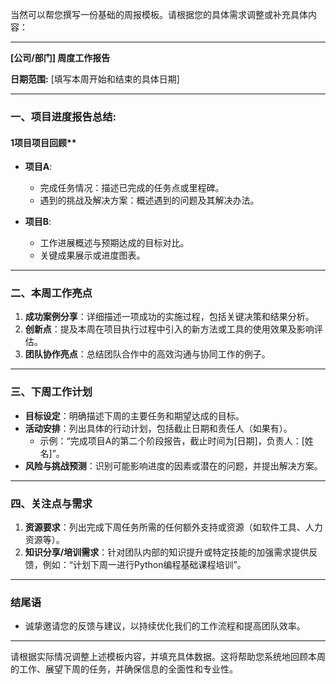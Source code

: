 当然可以帮您撰写一份基础的周报模板。请根据您的具体需求调整或补充具体内容：

---

**[公司/部门] 周度工作报告**

**日期范围:** [填写本周开始和结束的具体日期]

---

### **一、项目进度报告总结:**

#### 1项目项目回顾**

- **项目A**:
  - 完成任务情况：描述已完成的任务点或里程碑。
  - 遇到的挑战及解决方案：概述遇到的问题及其解决办法。

- **项目B**:
  - 工作进展概述与预期达成的目标对比。
  - 关键成果展示或进度图表。

---

### **二、本周工作亮点**

1. **成功案例分享**：详细描述一项成功的实施过程，包括关键决策和结果分析。
2. **创新点**：提及本周在项目执行过程中引入的新方法或工具的使用效果及影响评估。
3. **团队协作亮点**：总结团队合作中的高效沟通与协同工作的例子。

---

### **三、下周工作计划**

- **目标设定**：明确描述下周的主要任务和期望达成的目标。
- **活动安排**：列出具体的行动计划，包括截止日期和责任人（如果有）。
  - 示例：“完成项目A的第二个阶段报告，截止时间为[日期]，负责人：[姓名]”。
- **风险与挑战预测**：识别可能影响进度的因素或潜在的问题，并提出解决方案。

---

### **四、关注点与需求**

1. **资源要求**：列出完成下周任务所需的任何额外支持或资源（如软件工具、人力资源等）。
2. **知识分享/培训需求**：针对团队内部的知识提升或特定技能的加强需求提供反馈，例如：“计划下周一进行Python编程基础课程培训”。

---

### **结尾语**

- 诚挚邀请您的反馈与建议，以持续优化我们的工作流程和提高团队效率。

---

请根据实际情况调整上述模板内容，并填充具体数据。这将帮助您系统地回顾本周的工作、展望下周的任务，并确保信息的全面性和专业性。
